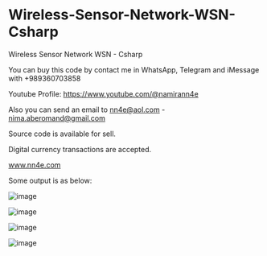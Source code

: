 # Wireless-Sensor-Network-WSN-Csharp
Wireless Sensor Network WSN - Csharp

You can buy this code by contact me in WhatsApp, Telegram and iMessage with +989360703858

Youtube Profile: https://www.youtube.com/@namirann4e

Also you can send an email to nn4e@aol.com - nima.aberomand@gmail.com

Source code is available for sell.

Digital currency transactions are accepted.

www.nn4e.com

Some output is as below:

![image](https://github.com/user-attachments/assets/0622e0b5-6f15-4049-9545-fa9289f512b8)

![image](https://github.com/user-attachments/assets/bb4dfd29-0380-4b4e-927f-3b40a57599d3)

![image](https://github.com/user-attachments/assets/05eb0d01-52ad-4a87-a16a-83b7e9301ffb)

![image](https://github.com/user-attachments/assets/d1ec84ef-70f3-477a-907e-3104572997c8)
